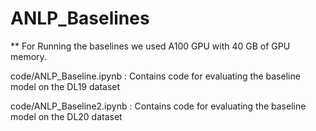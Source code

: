 # ANLP_Baselines

** For Running the baselines we used A100 GPU with 40 GB of GPU memory.

code/ANLP_Baseline.ipynb : Contains code for evaluating the baseline model on the DL19 dataset

code/ANLP_Baseline2.ipynb : Contains code for evaluating the baseline model on the DL20 dataset

